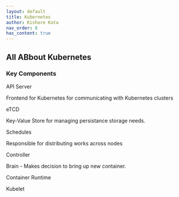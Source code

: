 ```yaml
---
layout: default
title: Kubernetes 
author: Kishore Kota
nav_order: 8
has_content: true
---
```



## All ABbout Kubernetes

### Key Components

API Server

Frontend for Kubernetes for communicating with Kubernetes clusters

eTCD

Key-Value Store for managing persistance storage needs.

Schedules

Responsible for distributing works across nodes

Controller

Brain - Makes decision to bring up new container.

Container Runtime

Kubelet

